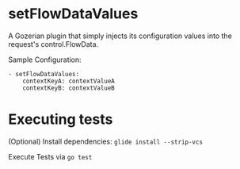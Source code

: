 # setFlowDataValues

A Gozerian plugin that simply injects its configuration values into the request's control.FlowData.

Sample Configuration:

    - setFlowDataValues:
        contextKeyA: contextValueA
        contextKeyB: contextValueB


# Executing tests

(Optional) Install dependencies: `glide install --strip-vcs`

Execute Tests via `go test`
